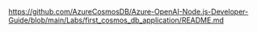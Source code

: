 https://github.com/AzureCosmosDB/Azure-OpenAI-Node.js-Developer-Guide/blob/main/Labs/first_cosmos_db_application/README.md